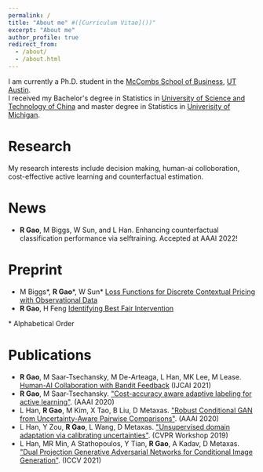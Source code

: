 ```yaml
---
permalink: /
title: "About me" #([Curriculum Vitae]())"
excerpt: "About me"
author_profile: true
redirect_from: 
  - /about/
  - /about.html
---
```

I am currently a Ph.D. student in the [McCombs School of Business](https://www.mccombs.utexas.edu/), [UT Austin](https://www.utexas.edu/). <br>
I received my Bachelor's degree in Statistics in [University of Science and Technology of China](https://en.ustc.edu.cn/) and master degree in Statistics in [Univerisity of Michigan](https://umich.edu/).

# Research
My research interests include decision making, human-ai colloboration, cost-effective active learning and counterfactual estimation.

# News 
* **R Gao**, M Biggs, W Sun, and L Han. Enhancing counterfactual classification performance via selftraining. Accepted at AAAI 2022!

# Preprint 
* M Biggs*, **R Gao**\*, W Sun\* [Loss Functions for Discrete Contextual Pricing with Observational Data](https://arxiv.org/abs/2111.09933)
* **R Gao**, H Feng [Identifying Best Fair Intervention](https://arxiv.org/abs/2111.04272)

\* Alphabetical Order

# Publications
* **R Gao**, M Saar-Tsechansky, M De-Arteaga, L Han, MK Lee, M Lease. [Human-AI Collaboration with Bandit Feedback](https://arxiv.org/abs/2105.10614) (IJCAI 2021)
* **R Gao**, M Saar-Tsechansky. ["Cost-accuracy aware adaptive labeling for active learning"](https://ojs.aaai.org/index.php/AAAI/article/view/5640). (AAAI 2020)
* L Han, **R Gao**, M Kim, X Tao, B Liu, D Metaxas. ["Robust Conditional GAN from Uncertainty-Aware Pairwise Comparisons"](https://ojs.aaai.org/index.php/AAAI/article/view/6723). (AAAI 2020)
* L Han, Y Zou, **R Gao**, L Wang, D Metaxas. ["Unsupervised domain adaptation via calibrating uncertainties"](https://openaccess.thecvf.com/content_CVPRW_2019/papers/Uncertainty%20and%20Robustness%20in%20Deep%20Visual%20Learning/Han_Unsupervised_Domain_Adaptation_via_Calibrating_Uncertainties_CVPRW_2019_paper.pdf). (CVPR Workshop 2019)
* L Han, MR Min, A Stathopoulos, Y Tian, **R Gao**, A Kadav, D Metaxas. ["Dual Projection Generative Adversarial Networks for Conditional Image Generation"](https://arxiv.org/abs/2108.09016). (ICCV 2021)


<!---Activity and Service--->
<!---Experience--->
